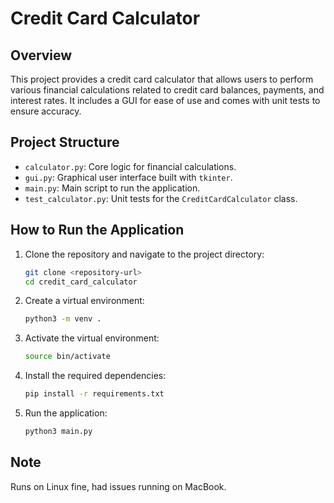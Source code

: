 # Credit Card Calculator

## Overview

This project provides a credit card calculator that allows users to perform various financial calculations related to credit card balances, payments, and interest rates. It includes a GUI for ease of use and comes with unit tests to ensure accuracy.

## Project Structure

- `calculator.py`: Core logic for financial calculations.
- `gui.py`: Graphical user interface built with `tkinter`.
- `main.py`: Main script to run the application.
- `test_calculator.py`: Unit tests for the `CreditCardCalculator` class.

## How to Run the Application

1. Clone the repository and navigate to the project directory:
    ```sh
    git clone <repository-url>
    cd credit_card_calculator
    ```
2. Create a virtual environment:
    ```sh
    python3 -m venv .
    ```
3. Activate the virtual environment:
    ```sh
    source bin/activate
    ```
4. Install the required dependencies:
    ```sh
    pip install -r requirements.txt
    ```
5. Run the application:
    ```sh
    python3 main.py
    ```


## Note
Runs on Linux fine, had issues running on MacBook.

